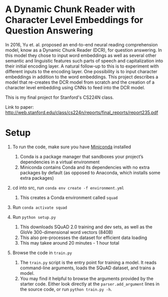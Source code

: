 # A Dynamic Chunk Reader with Character Level Embeddings for Question Answering

In 2016, Yu et. al. proposed an end-to-end neural reading comprehension model, know as a Dynamic Chunk Reader (DCR), for question answering. In this model they chose to input word embeddings as well as several other semantic and linguistic features such parts of speech and capitalization into their initial encoding layer. A natural follow-up to this is to experiment with different inputs to the encoding layer. One possibility is to input character embeddings in addition to the word embeddings. This project describes a model that re-creates the DCR model from scratch and the creation of a character level embedding using CNNs to feed into the DCR model.

This is my final project for Stanford's CS224N class.

Link to paper: 
http://web.stanford.edu/class/cs224n/reports/final_reports/report235.pdf 

# Setup

1. To run the code, make sure you have [Miniconda](https://conda.io/docs/user-guide/install/index.html#regular-installation) installed
    1. Conda is a package manager that sandboxes your project’s dependencies in a virtual environment
    2. Miniconda contains Conda and its dependencies with no extra packages by default (as opposed to Anaconda, which installs some extra packages)

2. cd into src, run `conda env create -f environment.yml`
    1. This creates a Conda environment called `squad`

3. Run `conda activate squad`
  
4. Run `python setup.py`
    1. This downloads SQuAD 2.0 training and dev sets, as well as the GloVe 300-dimensional word vectors (840B)
    2. This also pre-processes the dataset for efficient data loading
    3. This may takee around 20 minutes - 1 hour total  

5. Browse the code in `train.py`
    1. The `train.py` script is the entry point for training a model. It reads command-line arguments, loads the SQuAD dataset, and trains a model.
    2. You may find it helpful to browse the arguments provided by the starter code. Either look directly at the `parser.add_argument` lines in the source code, or run `python train.py -h`.

